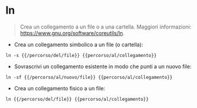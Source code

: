 # ln

> Crea un collegamento a un file o a una cartella.
> Maggiori informazioni: <https://www.gnu.org/software/coreutils/ln>.

- Crea un collegamento simbolico a un file (o cartella):

`ln -s {{/percorso/del/file}} {{percorso/al/collegamento}}`

- Sovrascrivi un collegamento esistente in modo che punti a un nuovo file:

`ln -sf {{/percorso/al/nuovo/file}} {{percorso/al/collegamento}}`

- Crea un collegamento fisico a un file:

`ln {{/percorso/del/file}} {{percorso/al/collegamento}}`
